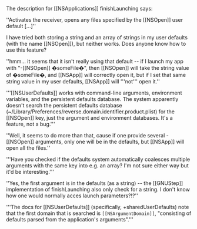 The description for [[NSApplications]] finishLaunching says:

''Activates the receiver, opens any files specified by the [[NSOpen]] user default [...]''

I have tried both storing a string and an array of strings in my user defaults (with the name [[NSOpen]]), but neither works. Does anyone know how to use this feature?

''hmm... it seems that it isn't really using that default -- if I launch my app with "-[[NSOpen]] �someFile�", then [[NSOpen]] will take the string value of �someFile�, and [[NSApp]] will correctly open it, but if I set that same string value in my user defaults, [[NSApp]] will '''not''' open it.''

'''[[NSUserDefaults]] works with command-line arguments, environment variables, and the persistent defaults database. The system apparently doesn't search the persistent defaults database (~/Library/Preferences/reverse.domain.identifier.product.plist) for the [[NSOpen]] key, just the argument and environment databases. It's a feature, not a bug.'''

''Well, it seems to do more than that, cause if one provide several -[[NSOpen]] arguments, only one will be in the defaults, but [[NSApp]] will open all the files.''

'''Have you checked if the defaults system automatically coalesces multiple arguments with the same key into e.g. an array? I'm not sure either way but it'd be interesting.'''

''Yes, the first argument is in the defaults (as a string) -- the [[GNUStep]] implementation of finishLaunching also only check for a string. I don't know how one would normally acces launch parameters?!?''

'''The docs for [[NSUserDefaults]] (specifically, +sharedUserDefaults) note that the first domain that is searched is <code>[[NSArgumentDomain]]</code>, "consisting of defaults parsed from the application's arguments".'''